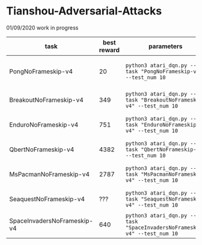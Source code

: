 # Tianshou-Adversarial-Attacks

01/09/2020 work in progress

| task                        | best reward | parameters                                                   | time cost           |
| --------------------------- | ----------- | ------------------------------------------------------------ | ------------------- |
| PongNoFrameskip-v4          | 20          | `python3 atari_dqn.py --task "PongNoFrameskip-v4" --test_num 10` | ~30 min (~15 epoch) |
| BreakoutNoFrameskip-v4      | 349         | `python3 atari_dqn.py --task "BreakoutNoFrameskip-v4" --test_num 10`  | 3~4h (100 epoch)    |
| EnduroNoFrameskip-v4        | 751         | `python3 atari_dqn.py --task "EnduroNoFrameskip-v4" --test_num 10`  | 3~4h (100 epoch)    |
| QbertNoFrameskip-v4         | 4382        | `python3 atari_dqn.py --task "QbertNoFrameskip-v4" --test_num 10`  | 3~4h (100 epoch)    |
| MsPacmanNoFrameskip-v4      | 2787        | `python3 atari_dqn.py --task "MsPacmanNoFrameskip-v4" --test_num 10`  | 3~4h (100 epoch)    |
| SeaquestNoFrameskip-v4      | ???         | `python3 atari_dqn.py --task "SeaquestNoFrameskip-v4" --test_num 10`  | 3~4h (100 epoch)    |
| SpaceInvadersNoFrameskip-v4 | 640         | `python3 atari_dqn.py --task "SpaceInvadersNoFrameskip-v4" --test_num 10`  | 3~4h (100 epoch)    |
